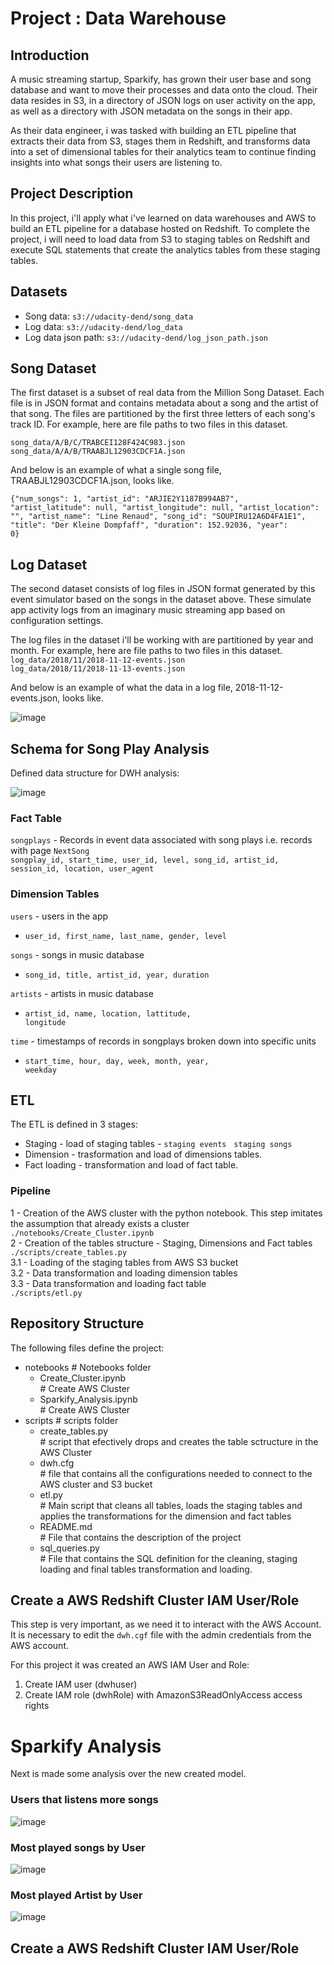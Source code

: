 # Project : Data Warehouse

## Introduction
A music streaming startup, Sparkify, has grown their user base and song database and want to move their processes and data onto the cloud. Their data resides in S3, in a directory of JSON logs on user activity on the app, as well as a directory with JSON metadata on the songs in their app.

As their data engineer, i was tasked with building an ETL pipeline that extracts their data from S3, stages them in Redshift, and transforms data into a set of dimensional tables for their analytics team to continue finding insights into what songs their users are listening to. 

## Project Description
In this project, i'll apply what i've learned on data warehouses and AWS to build an ETL pipeline for a database hosted on Redshift. To complete the project, i will need to load data from S3 to staging tables on Redshift and execute SQL statements that create the analytics tables from these staging tables.

## Datasets
* Song data: <code>s3://udacity-dend/song_data</code>
* Log data: <code>s3://udacity-dend/log_data</code>
* Log data json path: <code>s3://udacity-dend/log_json_path.json</code>

## Song Dataset
The first dataset is a subset of real data from the Million Song Dataset. Each file is in JSON format and contains metadata about a song and the artist of that song. The files are partitioned by the first three letters of each song's track ID. For example, here are file paths to two files in this dataset.

<code>song_data/A/B/C/TRABCEI128F424C983.json</code></br>
<code>song_data/A/A/B/TRAABJL12903CDCF1A.json</code>

And below is an example of what a single song file, TRAABJL12903CDCF1A.json, looks like.

<code>{"num_songs": 1, "artist_id": "ARJIE2Y1187B994AB7", "artist_latitude": null, "artist_longitude": null, "artist_location": "", "artist_name": "Line Renaud", "song_id": "SOUPIRU12A6D4FA1E1", "title": "Der Kleine Dompfaff", "duration": 152.92036, "year": 0}</code>

## Log Dataset
The second dataset consists of log files in JSON format generated by this event simulator based on the songs in the dataset above. These simulate app activity logs from an imaginary music streaming app based on configuration settings.

The log files in the dataset i'll be working with are partitioned by year and month. For example, here are file paths to two files in this dataset.
<code>log_data/2018/11/2018-11-12-events.json</code></br>
<code>log_data/2018/11/2018-11-13-events.json</code>

And below is an example of what the data in a log file, 2018-11-12-events.json, looks like.

![image](https://user-images.githubusercontent.com/24605851/198902466-22cabcd9-2b88-4ea4-bbc0-e47a4cb11564.png)

## Schema for Song Play Analysis
Defined data structure for DWH analysis:

![image](https://user-images.githubusercontent.com/24605851/198902913-ac0d5a59-1438-4824-884c-92e73cc24bf5.png)

### Fact Table
<code>songplays</code> - Records in event data associated with song plays i.e. records with page <code>NextSong</code></br>
<code>songplay_id, start_time, user_id, level, song_id, artist_id, session_id, location, user_agent</code>

### Dimension Tables
<code>users</code> - users in the app</br>
* <code>user_id, first_name, last_name, gender, level</code></br>

<code>songs</code> - songs in music database</br>
* <code>song_id, title, artist_id, year, duration</code></br>

<code>artists</code> - artists in music database</br>
* <code>artist_id, name, location, lattitude, longitude</code></br>

<code>time</code> - timestamps of records in songplays broken down into specific units</br>
* <code>start_time, hour, day, week, month, year, weekday</code></br>

## ETL
The ETL is defined in 3 stages:
* Staging      - load of staging tables - <code>staging events</code> &nbsp; <code>staging songs</code>
* Dimension    - trasformation and load of dimensions tables.
* Fact loading - transformation and load of fact table.

### Pipeline
   1 - Creation of the AWS cluster with the python notebook. This step imitates the assumption that already exists a cluster</br>
   <code>./notebooks/Create_Cluster.ipynb</code></br>
   2 - Creation of the tables structure - Staging, Dimensions and Fact tables </br>
   <code>./scripts/create_tables.py</code></br>
   3.1 - Loading of the staging tables from AWS S3 bucket</br>
   3.2 - Data transformation and loading dimension tables</br>
   3.3 - Data transformation and loading fact table</br>
   <code>./scripts/etl.py</code></br>

## Repository Structure
The following files define the project: </br>
<ul>
  <li>notebooks                        # Notebooks folder
    <ul>
      <li>Create_Cluster.ipynb</li>    # Create AWS Cluster
       <li>Sparkify_Analysis.ipynb</li> # Create AWS Cluster
    </ul>
  </li>
  <li>scripts                          # scripts folder
    <ul>
      <li>create_tables.py</li>        # script that efectively drops and creates the table sctructure in the AWS Cluster
      <li>dwh.cfg</li>                 # file that contains all the configurations needed to connect to the AWS cluster and S3 bucket
      <li>etl.py</li>                  # Main script that cleans all tables, loads the  staging tables and applies the transformations for the dimension and fact tables
       <li>README.md</li>              # File that contains the description of the project
       <li>sql_queries.py</li>         # File that contains the SQL definition for the cleaning, staging loading and final tables transformation and loading.
    </ul>
  </li>
</ul>

## Create a AWS Redshift Cluster IAM User/Role

This step is very important, as we need it to interact with the AWS Account. 
It is necessary to edit the <code>dwh.cgf</code> file with the admin credentials from the AWS account.

For this project it was created an AWS IAM User and Role:
1. Create IAM user (dwhuser)
2. Create IAM role (dwhRole) with AmazonS3ReadOnlyAccess access rights

# Sparkify Analysis
Next is made some analysis over the new created model.

### Users that listens more songs
![image](https://user-images.githubusercontent.com/24605851/198988655-304cd9fb-4781-4221-9c6a-710476ccc6cb.png)


### Most played songs by User
![image](https://user-images.githubusercontent.com/24605851/198988773-82cdc5bd-b4b6-43d9-9877-1eea1367996f.png)

### Most played Artist by User
![image](https://user-images.githubusercontent.com/24605851/198988864-6d42b018-1004-424c-92cd-730a957d55ef.png)



## Create a AWS Redshift Cluster IAM User/Role
